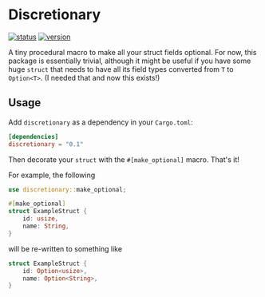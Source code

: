 # Discretionary

[![status]][actions]
[![version]][crates]

[status]: https://img.shields.io/github/workflow/status/dfm/discretionary/Tests/main
[actions]: https://github.com/dfm/discretionary/actions?query=branch%3Amain
[version]: https://img.shields.io/crates/v/discretionary.svg
[crates]: https://crates.io/crates/discretionary

A tiny procedural macro to make all your struct fields optional. For now, this
package is essentially trivial, although it might be useful if you have some
huge `struct` that needs to have all its field types converted from `T` to
`Option<T>`. (I needed that and now this exists!)

## Usage

Add `discretionary` as a dependency in your `Cargo.toml`:

```toml
[dependencies]
discretionary = "0.1"
```

Then decorate your `struct` with the `#[make_optional]` macro. That's it!

For example, the following

```rust
use discretionary::make_optional;

#[make_optional]
struct ExampleStruct {
    id: usize,
    name: String,
}
```

will be re-written to something like

```rust
struct ExampleStruct {
    id: Option<usize>,
    name: Option<String>,
}
```
